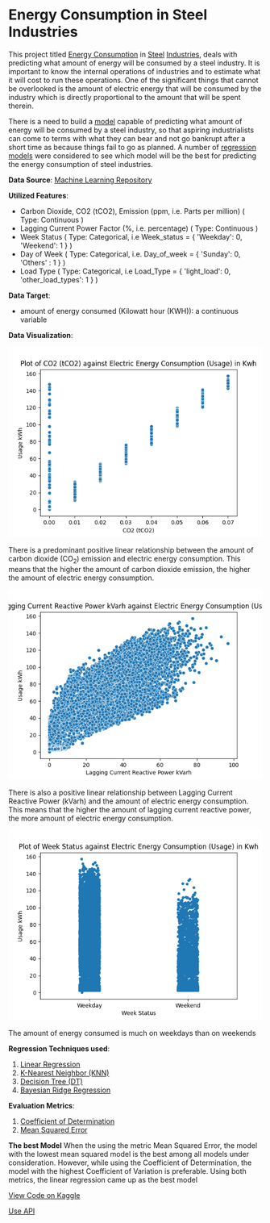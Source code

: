 # Energy Consumption in Steel Industries
This project titled [Energy Consumption](https://en.wikipedia.org/wiki/Electric_energy_consumption) 
in [Steel](https://en.wikipedia.org/wiki/Steel) [Industries](https://en.wikipedia.org/wiki/Industry), 
deals with predicting what amount of energy will be consumed by a steel industry.
It is important to know the internal operations of industries and to estimate what it will cost to run these operations. 
One of the significant things that cannot be overlooked is the amount of electric energy that will be consumed by the 
industry which is directly proportional to the amount that will be spent therein.

There is a need to build a
[model](https://learn.microsoft.com/en-us/windows/ai/windows-ml/what-is-a-machine-learning-model) 
capable of predicting what amount of energy will be consumed by a steel industry, so that aspiring industrialists can 
come to terms with what they can bear and not go bankrupt after a short time as because things fail to go as planned.
A number of 
[regression models](https://learn.microsoft.com/en-us/training/modules/understand-regression-machine-learning/) were 
considered to see which model will be the best for predicting the energy consumption
of steel industries.

**Data Source**: [Machine Learning Repository](https://archive.ics.uci.edu/ml/datasets/nursery)

**Utilized Features**:
- Carbon Dioxide, CO2 (tCO2), Emission (ppm, i.e. Parts per million) ( Type: Continuous )
- Lagging Current Power Factor (%, i.e. percentage) ( Type: Continuous )
- Week Status ( Type: Categorical, i.e Week_status = { 'Weekday': 0, 'Weekend': 1 } )
- Day of Week ( Type: Categorical, i.e. Day_of_week = { 'Sunday': 0, 'Others' : 1 } )
- Load Type ( Type: Categorical, i.e Load_Type = { 'light_load': 0, 'other_load_types': 1 } )

**Data Target**:
- amount of energy consumed (Kilowatt hour (KWH)): a continuous variable


**Data Visualization**:

<p>
    <img src="./energy_consumption_images/plot_of_CO2 (tCO2)_against_electric_energy_consumption.png">
    <p>
        There is a predominant positive linear relationship between the amount of carbon dioxide (CO<sub>2</sub>) emission and electric energy 
        consumption. This means that the higher the amount of carbon dioxide emission, the higher the
        amount of electric energy consumption.
    </p>
</p>

<p>
    <img src="./energy_consumption_images/plot_of_Lagging Current Reactive Power kVarh_against_electric_energy_consumption.png">
    <p>
        There is also a positive linear relationship between Lagging Current Reactive Power (kVarh) and the amount of 
        electric energy consumption. This means that the higher the amount of lagging current reactive power, the more 
        amount of electric energy consumption.
    </p>
</p>
<p> 
    <img src="./energy_consumption_images/plot_of_Week Status_against_electric_energy_consumption.png">
    <p>
        The amount of energy consumed is much on weekdays than on weekends
    </p>
</p>


**Regression Techniques used**:
1. [Linear Regression](https://www.oxfordreference.com/display/10.1093/oi/authority.20110803100107226;jsessionid=BAD370C49344F63EAF545090E2E032DE)
2. [K-Nearest Neighbor (KNN)](ttps://online.stat.psu.edu/stat508/lesson/k)
3. [Decision Tree (DT)](https://online.stat.psu.edu/stat857/node/236/)
4. [Bayesian Ridge Regression](https://buildingblock.ai/bayesian-ridge-regression)

**Evaluation Metrics**: 
1. [Coefficient of Determination](https://www.oxfordreference.com/display/10.1093/oi/authority.20110803095621787#:~:text=In%20statistics%2C%20a%20measure%20of,Symbol%3A%20R2.)
2. [Mean Squared Error](https://statisticsbyjim.com/regression/mean-squared-error-mse/#:~:text=The%20calculations%20for%20the%20mean,by%20the%20number%20of%20observations.)

**The best Model**
When the using the metric Mean Squared Error, the model with the lowest mean squared model is the best among all models 
under consideration. However, while using the Coefficient of Determination, the model with the highest Coefficient of 
Variation is preferable. Using both metrics, the linear regression came up as the best model

[View Code on Kaggle]()

[Use API]()



